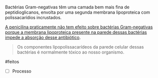 Bactérias Gram-negativas têm uma camada  bem  mais  fina  de  peptidioglicanos,  envolta  por  uma  segunda  membrana  lipoproteica  com  polissacarídios incrustados.

<u>A  penicilina  praticamente  não  tem  efeito  sobre bactérias Gram-negativas porque a membrana lipoproteica presente na parede dessas bactérias impede a absorção desse antibiótico</u>.

> Os componentes lipopolissacarídeos da parede celular dessas bactérias é normalmente tóxico ao nosso organismo.				

#feitos 
- [ ] Processo 
